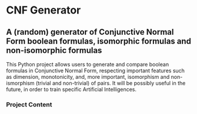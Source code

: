 # CNF Generator

## A (random) generator of Conjunctive Normal Form boolean formulas, isomorphic formulas and non-isomorphic formulas

This Python project allows users to generate and compare boolean formulas in Conjunctive Normal Form, respecting important features such as dimension, monotonicity, and, more important, isomorphism and non-ismorphism (trivial and non-trivial) of pairs.
It will be possibly useful in the future, in order to train specific Artificial Intelligences.

### Project Content
